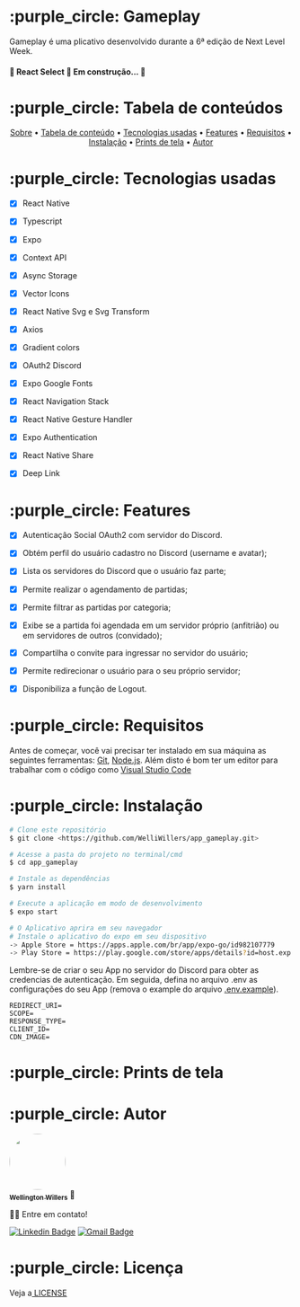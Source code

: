 <div id="sobre"> 
  <h1>:purple_circle: Gameplay</h1>
  
  
  <p>
      Gameplay é uma plicativo desenvolvido durante a 6ª edição de Next Level Week.
  </p>
  
  <h4> 
    🚧  React Select 🚀 Em construção...  🚧
  </h4>
</div>


<div id="tabela-de-conteudo"> 
  <h1>:purple_circle: Tabela de conteúdos</h1>
  
  <p align="center">
    <a href="#sobre">Sobre</a> •
    <a href="#tabela-de-conteudo"> Tabela de conteúdo</a> • 
    <a href="#tecnologias-usadas"> Tecnologias usadas</a> • 
    <a href="#features"> Features</a> • 
    <a href="#requisitos"> Requisitos</a> • 
    <a href="#instalacao"> Instalação</a> • 
    <a href="#screenshots"> Prints de tela</a> • 
   <a href="#autor"> Autor</a>
  </p>
</div>

<div id="tecnologias-usadas"> 
  <h1> :purple_circle: Tecnologias usadas</h1>
 </div>
 
 - [x] React Native
 - [x] Typescript
 - [x] Expo
 - [x] Context API
 - [x] Async Storage
 - [x] Vector Icons
 - [x] React Native Svg e Svg Transform
 - [x] Axios
 - [x] Gradient colors
 - [x] OAuth2 Discord
 - [x] Expo Google Fonts
 - [x] React Navigation Stack
 - [x] React Native Gesture Handler
 - [x] Expo Authentication
 - [x] React Native Share
 - [x] Deep Link


<div id="features"> 
  <h1>:purple_circle: Features</h1>
</div>

- [x] Autenticação Social OAuth2 com servidor do Discord.
- [x] Obtém perfil do usuário cadastro no Discord (username e avatar);
- [x] Lista os servidores do Discord que o usuário faz parte;
- [x] Permite realizar o agendamento de partidas;
- [x] Permite filtrar as partidas por categoria;
- [x] Exibe se a partida foi agendada em um servidor próprio (anfitrião) ou em servidores de outros (convidado);
- [x] Compartilha o convite para ingressar no servidor do usuário;
- [x] Permite redirecionar o usuário para o seu próprio servidor;
- [x] Disponibiliza a função de Logout.


<div id="requisitos"> 
  <h1>:purple_circle: Requisitos</h1>
</div>

Antes de começar, você vai precisar ter instalado em sua máquina as seguintes ferramentas:
[Git](https://git-scm.com), [Node.js](https://nodejs.org/en/). 
Além disto é bom ter um editor para trabalhar com o código como [Visual Studio Code](https://code.visualstudio.com/)

<div id="instalacao"> 
  <h1>:purple_circle: Instalação</h1>
</div>

```bash
# Clone este repositório
$ git clone <https://github.com/WelliWillers/app_gameplay.git>

# Acesse a pasta do projeto no terminal/cmd
$ cd app_gameplay

# Instale as dependências
$ yarn install

# Execute a aplicação em modo de desenvolvimento
$ expo start

# O Aplicativo aprira em seu navegador
# Instale o aplicativo do expo em seu dispositivo 
-> Apple Store = https://apps.apple.com/br/app/expo-go/id982107779
-> Play Store = https://play.google.com/store/apps/details?id=host.exp.exponent&hl=pt_BR&gl=US
```
Lembre-se de criar o seu App no servidor do Discord para obter as credencias de autenticação. Em seguida, defina no arquivo .env as configurações do seu App (remova o example do arquivo [.env.example](https://github.com/WelliWillers/app_gameplay/blob/main/.env.example)).
```
REDIRECT_URI=
SCOPE=
RESPONSE_TYPE=
CLIENT_ID=
CDN_IMAGE=
```


<div id="screenshots"> 
  <h1>:purple_circle: Prints de tela</h1>
</div>

<div id="autor"> 
  <h1>:purple_circle: Autor</h1>
</div>

<a href="https://github.com/WelliWillers">
 <img style="border-radius: 50%;" src="https://avatars.githubusercontent.com/u/40187751?s=60&v=4" width="100px;" alt=""/>
 <br />
 <sub><b>Wellington Willers</b></sub></a> 🚀

👋🏽 Entre em contato!

[![Linkedin Badge](https://img.shields.io/badge/-@Wellington-blue?style=flat-square&logo=Linkedin&logoColor=white&link=https://www.linkedin.com/in/wellington-willers-24302b199/)](https://www.linkedin.com/in/wellington-willers-24302b199/) 
[![Gmail Badge](https://img.shields.io/badge/-tgmarinho@gmail.com-c14438?style=flat-square&logo=Gmail&logoColor=white&link=mailto:wellington.willer@gmail.com)](mailto:wellington.willer@gmail.com)

<div id="licenca"> 
  <h1>:purple_circle: Licença</h1>
</div>
Veja a<a href="https://github.com/WelliWillers/app_gameplay/blob/main/LICENSE"> LICENSE</a>
